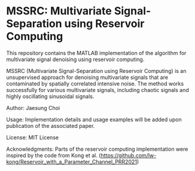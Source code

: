 # MSSRC: Multivariate Signal-Separation using Reservoir Computing

This repository contains the MATLAB implementation of the algorithm for multivariate signal denoising using reservoir computing.

MSSRC (Multivariate Signal-Separation using Reservoir Computing) is an unsupervised approach for denoising multivariate signals that are contaminated by spatially correlated intensive noise. The method works successfully for various multivariate signals, including chaotic signals and highly oscillating sinusoidal signals.

Author: Jaesung Choi

Usage: Implementation details and usage examples will be added upon publication of the associated paper.

License: MIT License

Acknowledgments: Parts of the reservoir computing implementation were inspired by the code from Kong et al. (https://github.com/lw-kong/Reservoir_with_a_Parameter_Channel_PRR2021)
